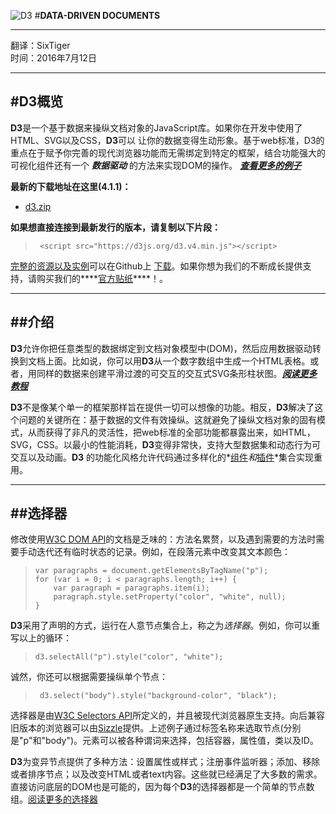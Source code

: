 ![D3](https://camo.githubusercontent.com/722a5cc12c7d40231ebeb8ca6facdc8547e2abf7/68747470733a2f2f64336a732e6f72672f6c6f676f2e737667)
#**DATA-DRIVEN DOCUMENTS**   

---
翻译：SixTiger   
时间：2016年7月12日

---
#D3概览
---
**D3**是一个基于数据来操纵文档对象的JavaScript库。如果你在开发中使用了HTML、SVG以及CSS，**D3**可以   让你的数据变得生动形象。基于web标准，D3的重点在于赋予你完善的现代浏览器功能而无需绑定到特定的框架，结合功能强大的可视化组件还有一个 ***数据驱动*** 的方法来实现DOM的操作。   ***[查看更多的例子](https://github.com/d3/d3/wiki/Gallery)***

**最新的下载地址在这里(4.1.1)：**                                
   
* [d3.zip](https://github.com/d3/d3/releases/download/v4.1.1/d3.zip )
   
 **如果想直接连接到最新发行的版本，请复制以下片段：**  
 >      <script src="https://d3js.org/d3.v4.min.js"></script>   
 
 
    
 [完整的资源以及实例](https://github.com/d3/d3)可以在Github上 [下载](https://github.com/d3/d3/zipball/master)。如果你想为我们的不断成长提供支持，请购买我们的****[官方贴纸](https://www.stickermule.com/user/1070696243/stickers)****！。

---
##介绍
---
**D3**允许你把任意类型的数据绑定到文档对象模型中(DOM)，然后应用数据驱动转换到文档上面。比如说，你可以用**D3**从一个数字数组中生成一个HTML表格。或者，用同样的数据来创建平滑过渡的可交互的交互式SVG条形柱状图。***[阅读更多教程](https://github.com/d3/d3/wiki/Tutorials)***  
   
**D3**不是像某个单一的框架那样旨在提供一切可以想像的功能。相反，**D3**解决了这个问题的关键所在：基于数据的文件有效操纵。这就避免了操纵文档对象的固有模式，从而获得了非凡的灵活性，把web标准的全部功能都暴露出来，如HTML，SVG，CSS。以最小的性能消耗，**D3**变得非常快，支持大型数据集和动态行为可交互以及动画。**D3** 的功能化风格允许代码通过多样化的*[组件](https://github.com/d3/d3/wiki/API-Reference)*和*[插件](https://github.com/d3/d3-plugins)*集合实现重用。

---
##选择器
---
修改使用[W3C DOM API](http://www.w3.org/DOM/DOMTR)的文档是乏味的：方法名累赘，以及遇到需要的方法时需要手动迭代还有临时状态的记录。例如，在段落元素中改变其文本颜色：

>     var paragraphs = document.getElementsByTagName("p");
>     for (var i = 0; i < paragraphs.length; i++) {
>         var paragraph = paragraphs.item(i);
>         paragraph.style.setProperty("color", "white", null);
>     }
   
**D3**采用了声明的方式，运行在人意节点集合上，称之为*选择器*。例如，你可以重写以上的循环：
>     d3.selectAll("p").style("color", "white");
诚然，你还可以根据需要操纵单个节点：

>      d3.select("body").style("background-color", "black");
  
选择器是由[W3C Selectors API](http://www.w3.org/DOM/DOMTR)所定义的，并且被现代浏览器原生支持。向后兼容旧版本的浏览器可以由[Sizzle](http://sizzlejs.com/)提供。上述例子通过标签名称来选取节点(分别是"p"和"body")。元素可以被各种谓词来选择，包括容器，属性值，类以及ID。   
   
   
**D3**为变异节点提供了多种方法：设置属性或样式；注册事件监听器；添加、移除或者排序节点；以及改变HTML或者text内容。这些就已经满足了大多数的需求。直接访问底层的DOM也是可能的，因为每个**D3**的选择器都是一个简单的节点数组。[阅读更多的选择器](https://github.com/d3/d3/wiki/Selections)

